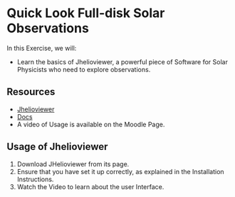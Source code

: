 # Quick Look Full-disk Solar Observations
In this Exercise, we will:
- Learn the basics of Jhelioviewer, a powerful piece of Software for Solar Physicists who need to explore observations.
  
## Resources
- [Jhelioviewer](http://www.jhelioviewer.org/)
- [Docs](http://swhv.oma.be/user_manual/)
- A video of Usage is available on the Moodle Page.

## Usage of Jhelioviewer
1. Download JHelioviewer from its page.
2. Ensure that you have set it up correctly, as explained in the Installation Instructions.
3. Watch the Video to learn about the user Interface.

